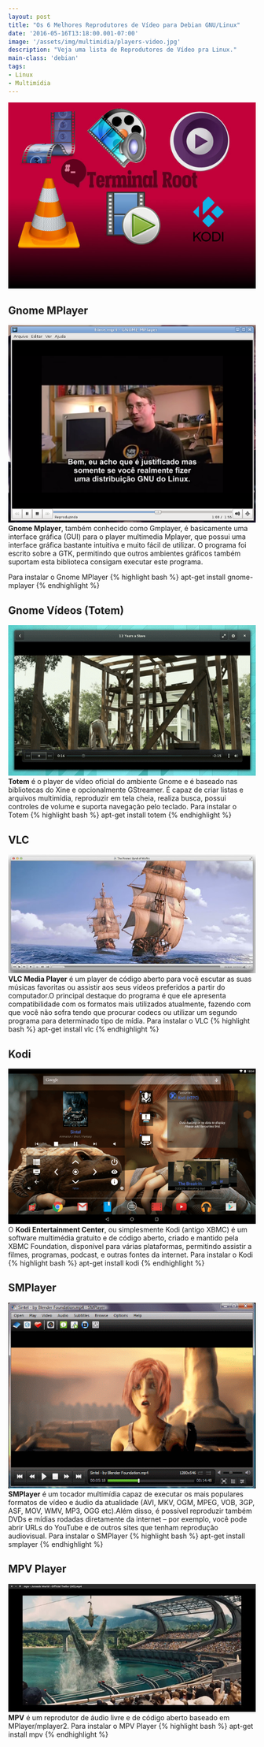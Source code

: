 ```yaml
---
layout: post
title: "Os 6 Melhores Reprodutores de Vídeo para Debian GNU/Linux"
date: '2016-05-16T13:18:00.001-07:00'
image: '/assets/img/multimidia/players-video.jpg'
description: "Veja uma lista de Reprodutores de Vídeo pra Linux."
main-class: 'debian'
tags:
- Linux
- Multimídia
---
```

![Os 6 Melhores Reprodutores de Vídeo para Debian GNU/Linux](/assets/img/multimidia/players-video.jpg "Os 6 Melhores Reprodutores de Vídeo para Debian GNU/Linux")

## Gnome MPlayer
![Gnome MPlayer](/assets/img/multimidia/gnome-mplayer.png "Gnome MPlayer")
__Gnome Mplayer__, também conhecido como Gmplayer, é basicamente uma interface gráfica (GUI) para o player multimedia Mplayer, que possui uma interface gráfica bastante intuitiva e muito fácil de utilizar. O programa foi escrito sobre a GTK, permitindo que outros ambientes gráficos também suportam esta biblioteca consigam executar este programa.

Para instalar o Gnome MPlayer
{% highlight bash %}
apt-get install gnome-mplayer
{% endhighlight %}

## Gnome Vídeos (Totem)
![Gnome Vídeos (Totem)](/assets/img/multimidia/gnomevideos.png "Gnome Vídeos (Totem)")
__Totem__ é o player de vídeo oficial do ambiente Gnome e é baseado nas bibliotecas do Xine e opcionalmente GStreamer. É capaz de criar listas e arquivos multimídia, reproduzir em tela cheia, realiza busca, possui controles de volume e suporta navegação pelo teclado.
Para instalar o Totem
{% highlight bash %}
apt-get install totem
{% endhighlight %}

## VLC
![VLC](/assets/img/multimidia/VLC-Player.jpg "VLC")
__VLC Media Player__ é um player de código aberto para você escutar as suas músicas favoritas ou assistir aos seus vídeos preferidos a partir do computador.O principal destaque do programa é que ele apresenta compatibilidade com os formatos mais utilizados atualmente, fazendo com que você não sofra tendo que procurar codecs ou utilizar um segundo programa para determinado tipo de mídia.
Para instalar o VLC
{% highlight bash %}
apt-get install vlc
{% endhighlight %}
## Kodi
![Kodi](/assets/img/multimidia/Kodi.png "Kodi")
O __Kodi Entertainment Center__, ou simplesmente Kodi (antigo XBMC) é um software multimédia gratuito e de código aberto, criado e mantido pela XBMC Foundation, disponível para várias plataformas, permitindo assistir a filmes, programas, podcast, e outras fontes da internet.
Para instalar o Kodi
{% highlight bash %}
apt-get install kodi
{% endhighlight %}

## SMPlayer
![SMPlayer](/assets/img/multimidia/SMPlayer.png "SMPlayer")
__SMPlayer__ é um tocador multimídia capaz de executar os mais populares formatos de vídeo e áudio da atualidade (AVI, MKV, OGM, MPEG, VOB, 3GP, ASF, MOV, WMV, MP3, OGG etc).Além disso, é possível reproduzir também DVDs e mídias rodadas diretamente da internet – por exemplo, você pode abrir URLs do YouTube e de outros sites que tenham reprodução audiovisual.
Para instalar o SMPlayer
{% highlight bash %}
apt-get install smplayer
{% endhighlight %}

## MPV Player
![MPV Player](/assets/img/multimidia/MPV-Player.jpg "MPV Player")
__MPV__ é um reprodutor de áudio livre e de código aberto baseado em MPlayer/mplayer2.
Para instalar o MPV Player
{% highlight bash %}
apt-get install mpv
{% endhighlight %}
